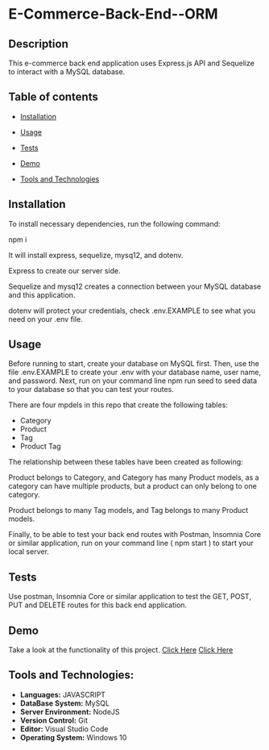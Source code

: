 # E-Commerce-Back-End--ORM

## Description
This e-commerce back end application uses Express.js API and Sequelize to interact with a MySQL database.

## Table of contents
* [Installation]()

* [Usage]()

* [Tests]()

* [Demo]()

* [Tools and Technologies]()

## Installation

To install necessary dependencies, run the following command:

npm i

It will install express, sequelize, mysq12, and dotenv.

Express to create our server side.

Sequelize and mysq12 creates a connection between your MySQL database and this application.

dotenv will protect your credentials, check .env.EXAMPLE to see what you need on your .env file.

## Usage
Before running to start, create your database on MySQL first. Then, use the file .env.EXAMPLE to create your .env with your database name, user name, and password. Next, run on your command line npm run seed to seed data to your database so that you can test your routes.

There are four mpdels in this repo that create the following tables:
* Category
* Product
* Tag
* Product Tag

The relationship between these tables have been created as following:

Product belongs to Category, and Category has many Product models, as a category can have multiple products, but a product can only belong to one category.

Product belongs to many Tag models, and Tag belongs to many Product models.

Finally, to be able to test your back end routes with Postman, Insomnia Core or similar application, run on your command line ( npm start ) to start your local server.

## Tests
Use postman, Insomnia Core or similar application to test the GET, POST, PUT and DELETE routes for this back end application.

## Demo
Take a look at the functionality of this project. [Click Here](https://drive.google.com/file/d/1PK24hbQWrbwbrW0bN9g-ctyhIIgjlFKY/view)
[Click Here](https://drive.google.com/file/d/12Gy64GjhNNhJGdfGrf8C1zFKm4P5zu07/view, )


## Tools and Technologies:
* **Languages:** JAVASCRIPT
* **DataBase System:** MySQL
* **Server Environment:** NodeJS
* **Version Control:** Git
* **Editor:** Visual Studio Code
* **Operating System:** Windows 10

